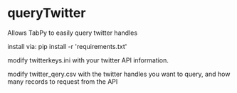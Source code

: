 # queryTwitter
Allows TabPy to easily query twitter handles

install via: pip install -r 'requirements.txt'

modify twitterkeys.ini with your twitter API information.

modify twitter_qery.csv with the twitter handles you want to query, and how many records to request from the API
